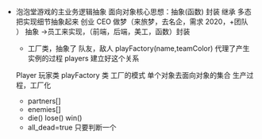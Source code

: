 - 泡泡堂游戏的主业务逻辑抽象
  面向对象核心思想：抽象(函数) 封装 继承 多态
  把实现细节抽象起来 创业
  CEO 做梦（来旅梦，去名企，需求 2020，+团队 ）
  抽象 ->员工来实现，（前端，后端，美工，函数）封装
  - 工厂类，抽象了 队友，敌人
  playFactory(name,teamColor)  代理了产生实例的过程
  players 建立好这个关系

  Player 玩家类
  playFactory 类 工厂的模式
  单个对象去面向对象的集合 生产过程，工厂化
  - partners[]
  - enemies[]
  - die()
    lose()
    win()
  - all_dead=true  只要判断一个